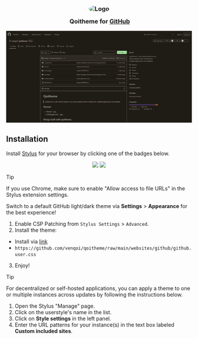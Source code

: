 <h3 align="center">
<img src="https://raw.githubusercontent.com/venqoi/qoitheme/main/_screenshots/Qoilogo.png" width="150" alt="Logo" style="border-radius: 50%;"/><br/>
	<img src="https://raw.githubusercontent.com/catppuccin/catppuccin/main/assets/misc/transparent.png" height="30" width="0px"/>
  Qoitheme for <a href="https://github.com">GitHub</a>
</h3>

<p align="center">
  <img src="preview.png"/>
</p>

## Installation

Install [Stylus](https://github.com/openstyles/stylus) for your browser by clicking one of the badges below.

<p align="center">
  <a href="https://addons.mozilla.org/en-GB/firefox/addon/styl-us/"><img src="https://img.shields.io/badge/Firefox_Add--ons-1f1c16?style=for-the-badge&logo=Firefox-Browser&logoColor=d8c2ba"></a>
  <a href="https://chromewebstore.google.com/detail/stylus/clngdbkpkpeebahjckkjfobafhncgmne"><img src="https://img.shields.io/badge/Chrome_Web_Store-d8c2ba?style=for-the-badge&logo=GoogleChrome&logoColor=24273a"></a>
</p>

> [!TIP]
> If you use Chrome, make sure to enable "Allow access to file URLs" in the Stylus extension settings.



Switch to a default GitHub light/dark theme via **Settings** > **Appearance** for the best experience!

1. Enable CSP Patching from `Stylus Settings` > `Advanced`.
2. Install the theme:
- Install via [link](https://github.com/venqoi/qoitheme/raw/main/websites/github/github.user.css)   
- `https://github.com/venqoi/qoitheme/raw/main/websites/github/github.user.css`
3. Enjoy!

> [!TIP]
> For decentralized or self-hosted applications, you can apply a theme to one or multiple instances across updates by following the instructions below.
>
> 1. Open the Stylus "Manage" page.
> 2. Click on the userstyle's name in the list.
> 3. Click on **Style settings** in the left panel.
> 4. Enter the URL patterns for your instance(s) in the text box labeled **Custom included sites**.

&nbsp;

